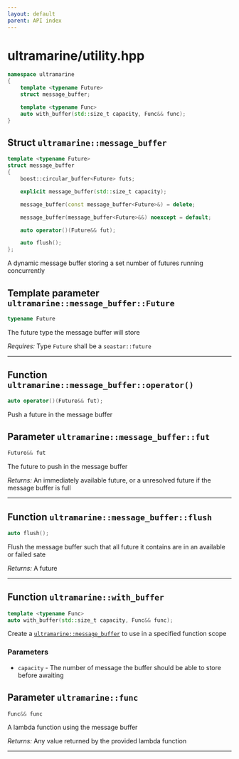 ```yaml
---
layout: default
parent: API index
---
```


# ultramarine/utility.hpp

``` cpp
namespace ultramarine
{
    template <typename Future>
    struct message_buffer;

    template <typename Func>
    auto with_buffer(std::size_t capacity, Func&& func);
}
```

## Struct `ultramarine::message_buffer`

``` cpp
template <typename Future>
struct message_buffer
{
    boost::circular_buffer<Future> futs;

    explicit message_buffer(std::size_t capacity);

    message_buffer(const message_buffer<Future>&) = delete;

    message_buffer(message_buffer<Future>&&) noexcept = default;

    auto operator()(Future&& fut);

    auto flush();
};
```

A dynamic message buffer storing a set number of futures running concurrently

## Template parameter `ultramarine::message_buffer::Future`

``` cpp
typename Future
```

The future type the message buffer will store

*Requires:* Type `Future` shall be a `seastar::future`

-----

## Function `ultramarine::message_buffer::operator()`

``` cpp
auto operator()(Future&& fut);
```

Push a future in the message buffer

## Parameter `ultramarine::message_buffer::fut`

``` cpp
Future&& fut
```

The future to push in the message buffer

*Returns:* An immediately available future, or a unresolved future if the message buffer is full

-----

## Function `ultramarine::message_buffer::flush`

``` cpp
auto flush();
```

Flush the message buffer such that all future it contains are in an available or failed sate

*Returns:* A future

-----

## Function `ultramarine::with_buffer`

``` cpp
template <typename Func>
auto with_buffer(std::size_t capacity, Func&& func);
```

Create a [`ultramarine::message_buffer`](doc_ultramarine__utility.md#standardese-ultramarine__message_buffer-Future-) to use in a specified function scope

### Parameters

  - `capacity` - The number of message the buffer should be able to store before awaiting

## Parameter `ultramarine::func`

``` cpp
Func&& func
```

A lambda function using the message buffer

*Returns:* Any value returned by the provided lambda function

-----
